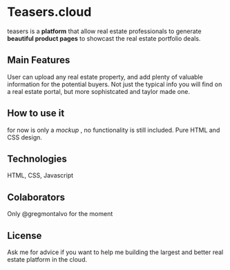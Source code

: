# Teasers.cloud
teasers is a **platform** that allow real estate professionals to generate **beautiful product pages** to showcast the real estate portfolio deals. 

## Main Features
User can upload any real estate property, and add plenty of valuable information for the potential buyers. Not just the typical info you will find on a real estate portal, but more sophistcated and taylor made one. 

## How to use it
for now is only a *mockup* , no functionality is still included. Pure HTML and CSS design.

## Technologies
HTML, CSS, Javascript

## Colaborators
Only @gregmontalvo for the moment

## License
Ask me for advice if you want to help me building the largest and better real estate platform in the cloud. 